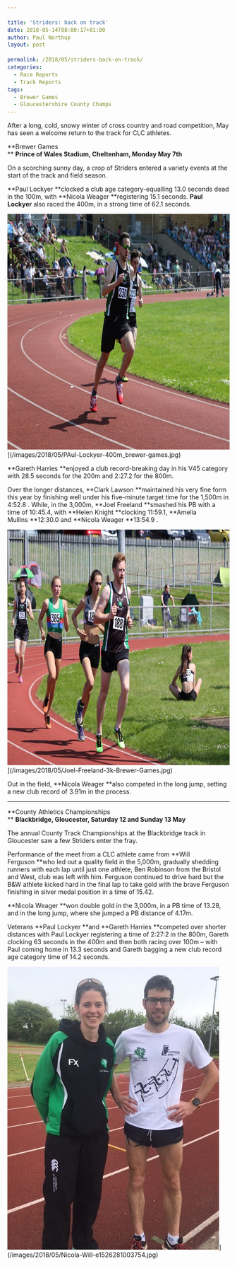 ```yaml
---

title: 'Striders: back on track'
date: 2018-05-14T08:00:17+01:00
author: Paul Northup
layout: post

permalink: /2018/05/striders-back-on-track/
categories:
  - Race Reports
  - Track Reports
tags:
  - Brewer Games
  - Gloucestershire County Champs
---
```

After a long, cold, snowy winter of cross country and road competition, May has seen a welcome return to the track for CLC athletes.

**Brewer Games  
** **Prince of Wales Stadium, Cheltenham, Monday May 7th**

On a scorching sunny day, a crop of Striders entered a variety events at the start of the track and field season.

**Paul Lockyer **clocked a club age category-equalling 13.0 seconds dead in the 100m, with **Nicola Weager **registering 15.1 seconds. **Paul  Lockyer** also raced the 400m, in a strong time of 62.1 seconds.

<img src="/images/2018/05/PAul-Lockyer-400m_brewer-games.jpg" alt="PAul-Lockyer-400m_brewer-games" width="800" height="533" />](/images/2018/05/PAul-Lockyer-400m_brewer-games.jpg)

**Gareth Harries **enjoyed a club record-breaking day in his V45 category with 28.5 seconds for the 200m and 2:27.2 for the 800m.

Over the longer distances, **Clark Lawson **maintained his very fine form this year by finishing well under his five-minute target time for the 1,500m in 4:52.8
. While, in the 3,000m, **Joel Freeland **smashed his PB with a time of 10:45.4, with **Helen Knight **clocking 11:59.1, **Amelia Mullins **12:30.0 and **Nicola Weager **13:54.9
.

<img src="/images/2018/05/Joel-Freeland-3k-Brewer-Games.jpg" alt="Joel-Freeland-3k-Brewer-Games" width="800" height="533" />](/images/2018/05/Joel-Freeland-3k-Brewer-Games.jpg)

Out in the field, **Nicola Weager **also competed in the long jump, setting a new club record of 3.91m in the process.

* * *

**County Athletics Championships  
** **Blackbridge, Gloucester, Saturday 12 and Sunday 13 May**

The annual County Track Championships at the Blackbridge track in Gloucester saw a few Striders enter the fray.

Performance of the meet from a CLC athlete came from **Will Ferguson **who led out a quality field in the 5,000m, gradually shedding runners with each lap until just one athlete, Ben Robinson from the Bristol and West, club was left with him. Ferguson continued to drive hard but the B&W athlete kicked hard in the final lap to take gold with the brave Ferguson finishing in silver medal position in a time of 15.42.

**Nicola Weager **won double gold in the 3,000m, in a PB time of 13.28, and in the long jump, where she jumped a PB distance of 4.17m.

Veterans **Paul Lockyer **and **Gareth Harries **competed over shorter distances with Paul Lockyer registering a time of 2:27:2 in the 800m, Gareth clocking 63 seconds in the 400m and then both racing over 100m – with Paul coming home in 13.3 seconds and Gareth bagging a new club record age category time of 14.2 seconds.

<img class="alignnone size-full 3136" src="/images/2018/05/Nicola-Will-e1526281003754.jpg" alt="Nicola-Will" width="480" height="640" />](/images/2018/05/Nicola-Will-e1526281003754.jpg)

&nbsp;

&nbsp;









